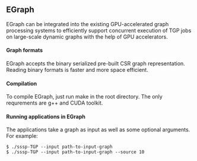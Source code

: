 ## EGraph

EGraph can be integrated into the existing GPU-accelerated graph processing systems to efficiently support concurrent execution of TGP jobs on large-scale dynamic graphs with the help of GPU accelerators.

#### Graph formats

EGraph accepts the binary serialized pre-built CSR graph representation. Reading binary formats is faster and more space efficient.

#### Compilation

To compile EGraph, just run make in the root directory. The only requrements are g++ and CUDA toolkit.

#### Running applications in EGraph

The applications take a graph as input as well as some optional arguments. For example:

```
$ ./sssp-TGP --input path-to-input-graph
$ ./sssp-TGP --input path-to-input-graph --source 10